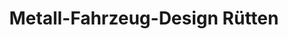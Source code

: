 ---
title: "Metall-Fahrzeug-Design Rütten"
url: /sohlingen/metall-fahrzeug-design-ruetten/
shop: Autowerkstatt
---